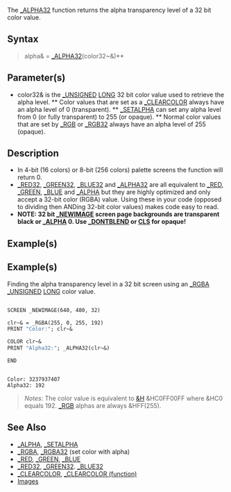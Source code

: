 The [_ALPHA32](_ALPHA32) function returns the alpha transparency level of a 32 bit color value.


## Syntax

> alpha& = [_ALPHA32](_ALPHA32)(color32~&)**

## Parameter(s)

* color32& is the [_UNSIGNED](_UNSIGNED) [LONG](LONG) 32 bit color value used to retrieve the alpha level.
** Color values that are set as a [_CLEARCOLOR](_CLEARCOLOR) always have an alpha level of 0 (transparent).
** [_SETALPHA](_SETALPHA) can set any alpha level from 0 (or fully transparent) to 255 (or opaque).
** Normal color values that are set by [_RGB](_RGB) or [_RGB32](_RGB32) always have an alpha level of 255 (opaque).


## Description

* In 4-bit (16 colors) or 8-bit (256 colors) palette screens the function will return 0.
* [_RED32](_RED32), [_GREEN32](_GREEN32), [_BLUE32](_BLUE32) and [_ALPHA32](_ALPHA32) are all equivalent to [_RED](_RED), [_GREEN](_GREEN), [_BLUE](_BLUE) and [_ALPHA](_ALPHA) but they are highly optimized and only accept a 32-bit color (RGBA) value. Using these in your code (opposed to dividing then ANDing 32-bit color values) makes code easy to read.
* **NOTE: 32 bit [_NEWIMAGE](_NEWIMAGE) screen page backgrounds are transparent black or [_ALPHA](_ALPHA) 0. Use [_DONTBLEND](_DONTBLEND) or [CLS](CLS) for opaque!**


## Example(s)

## Example(s)
 Finding the alpha transparency level in a 32 bit screen using an [_RGBA](_RGBA)  [_UNSIGNED](_UNSIGNED) [LONG](LONG) color value.

```vb

SCREEN _NEWIMAGE(640, 480, 32)

clr~& = _RGBA(255, 0, 255, 192)
PRINT "Color:"; clr~&

COLOR clr~&
PRINT "Alpha32:"; _ALPHA32(clr~&)

END 

```

```text

Color: 3237937407
Alpha32: 192

```

>  *Notes:* The color value is equivalent to [&H](&H) &HC0FF00FF where &HC0 equals 192. [_RGB](_RGB) alphas are always &HFF(255).


## See Also

* [_ALPHA](_ALPHA), [_SETALPHA](_SETALPHA)
* [_RGBA](_RGBA), [_RGBA32](_RGBA32) (set color with alpha)
* [_RED](_RED), [_GREEN](_GREEN), [_BLUE](_BLUE)
* [_RED32](_RED32), [_GREEN32](_GREEN32). [_BLUE32](_BLUE32)
* [_CLEARCOLOR](_CLEARCOLOR), [_CLEARCOLOR (function)](_CLEARCOLOR (function))
* [Images](Images)




